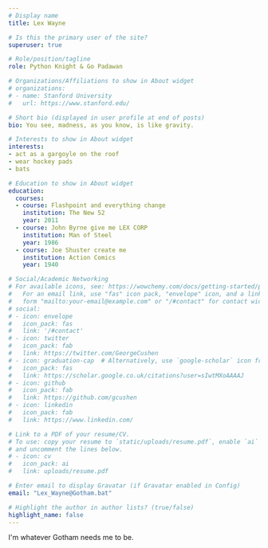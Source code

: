 ```yaml
---
# Display name
title: Lex Wayne

# Is this the primary user of the site?
superuser: true

# Role/position/tagline
role: Python Knight & Go Padawan

# Organizations/Affiliations to show in About widget
# organizations:
# - name: Stanford University
#   url: https://www.stanford.edu/

# Short bio (displayed in user profile at end of posts)
bio: You see, madness, as you know, is like gravity. 

# Interests to show in About widget
interests:
- act as a gargoyle on the roof
- wear hockey pads
- bats

# Education to show in About widget
education:
  courses:
  - course: Flashpoint and everything change
    institution: The New 52
    year: 2011
  - course: John Byrne give me LEX CORP
    institution: Man of Steel
    year: 1986
  - course: Joe Shuster create me
    institution: Action Comics
    year: 1940

# Social/Academic Networking
# For available icons, see: https://wowchemy.com/docs/getting-started/page-builder/#icons
#   For an email link, use "fas" icon pack, "envelope" icon, and a link in the
#   form "mailto:your-email@example.com" or "/#contact" for contact widget.
# social:
# - icon: envelope
#   icon_pack: fas
#   link: '/#contact'
# - icon: twitter
#   icon_pack: fab
#   link: https://twitter.com/GeorgeCushen
# - icon: graduation-cap  # Alternatively, use `google-scholar` icon from `ai` icon pack
#   icon_pack: fas
#   link: https://scholar.google.co.uk/citations?user=sIwtMXoAAAAJ
# - icon: github
#   icon_pack: fab
#   link: https://github.com/gcushen
# - icon: linkedin
#   icon_pack: fab
#   link: https://www.linkedin.com/

# Link to a PDF of your resume/CV.
# To use: copy your resume to `static/uploads/resume.pdf`, enable `ai` icons in `params.toml`, 
# and uncomment the lines below.
# - icon: cv
#   icon_pack: ai
#   link: uploads/resume.pdf

# Enter email to display Gravatar (if Gravatar enabled in Config)
email: "Lex_Wayne@Gotham.bat"

# Highlight the author in author lists? (true/false)
highlight_name: false
---
```

I'm whatever Gotham needs me to be.
